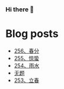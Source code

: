 ### Hi there 👋

<!--
**rebron1900/rebron1900** is a ✨ _special_ ✨ repository because its `README.md` (this file) appears on your GitHub profile.

Here are some ideas to get you started:

- 🔭 I’m currently working on ...
- 🌱 I’m currently learning ...
- 👯 I’m looking to collaborate on ...
- 🤔 I’m looking for help with ...
- 💬 Ask me about ...
- 📫 How to reach me: ...
- 😄 Pronouns: ...
- ⚡ Fun fact: ...
-->



# Blog posts
<!-- BLOG-POST-LIST:START -->
- [256、春分](https://1900.live/256-chun-fen/)
- [255、惊蛰](https://1900.live/255-liang-zhi/)
- [254、雨水](https://1900.live/254-yu-shui/)
- [无题](https://1900.live/wu-ti-2/)
- [253、立春](https://1900.live/253zhu-li-chun/)
<!-- BLOG-POST-LIST:END -->
